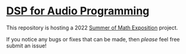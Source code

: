 # [DSP for Audio Programming](https://www.dspforaudioprogramming.com/)

This repository is hosting a 2022 [Summer of Math Exposition](https://www.youtube.com/watch?v=hZuYICAEN9Y) project.

If you notice any bugs or fixes that can be made, then *please* feel free submit an issue!
